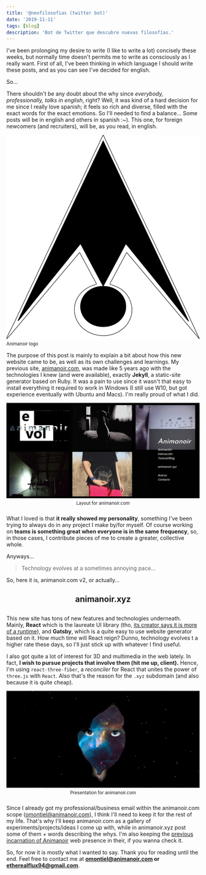 ```yaml
---
title: '@neofilosofias (twitter bot)'
date: '2019-11-11'
tags: [blog]
description: 'Bot de Twitter que descubre nuevas filosofías.'
---
```


I've been prolonging my desire to write (I like to write a lot) concisely these weeks, but normally time doesn't permits me to write as consciously as I really want. First of all, I've been thinking in which language I should write these posts, and as you can see I've decided for english.

So...

There shouldn't be any doubt about the why since _everybody, professionally, talks in english_, right? Well, it was kind of a hard decision for me since I really love spanish; it feels so rich and diverse, filled with the exact words for the exact emotions. So I'll needed to find a balance... Some posts will be in english and others in spanish :~). This one, for foreign newcomers (and recruiters), will be, as you read, in english.

<div class="div__center">
  <img class="post__img" src="logo-animanoir.svg" alt="Animanoir Óscar A. Montiel" />
  <small>Animanoir logo</small>
</div>

The purpose of this post is mainly to explain a bit about how this new website came to be, as well as its own challenges and learnings. My previous site, [animanoir.com](https://animanoir.com), was made like 5 years ago with the technologies I knew (and were available), exactly **Jekyll**, a static-site generator based on Ruby. It was a pain to use since it wasn't that easy to install everything it required to work in Windows (I still use W10, but got experience eventually with Ubuntu and Macs). I'm really proud of what I did.

<div style="margin-bottom: 1.5rem;">
  <img class="post__img" src="anim1.jpg" alt="Animanoir Óscar A. Montiel" />
  <center><small>Layout for animanoir.com</small></center>
</div>

What I loved is that **it really showed my personality**, something I've been trying to always do in any project I make by/for myself. Of course working on **teams is something great when everyone is in the same frequency**, so, in those cases, I contribute pieces of me to create a greater, collective whole.

Anyways...

> Technology evolves at a sometimes annoying pace...

So, here it is, animanoir.com v2, or actually...

<center><h2 style="margin-bottom: 1.5rem;">animanoir.xyz<h2></center>

This new site has tons of new features and technologies underneath. Mainly, **React** which is the laureate UI library (tho, [its creator says it is more of a runtime](https://overreacted.io/react-as-a-ui-runtime/)), and **Gatsby**, which is a quite easy to use website generator based on it. How much time will React reign? Dunno, technology evolves t a higher rate these days, so I'll just stick up with whatever I find useful.

I also got quite a lot of interest for 3D and multimedia in the web lately. In fact, **I wish to pursue projects that involve them (hit me up, client).** Hence, I'm using `react-three-fiber`, a _reconciler_ for React that unites the power of `three.js` with `React`. Also that's the reason for the `.xyz` subdomain (and also because it is quite cheap).

<div style="margin-bottom: 1.5rem;">
  <a href="https://animanoir.com">
  <img class="post__img" src="anim2.jpg" alt="Animanoir Óscar A. Montiel" />
  </a>
  <center><small>Presentation for animanoir.com</small></center>
</div>

Since I already got my professional/business email within the animanoir.com scope (omontiel@animanoir.com), I think I'll need to keep it for the rest of my life. That's why I'll keep animanoir.com as a gallery of experiments/projects/ideas I come up with, while in animanoir.xyz post some of them + words describing the whys. I'm also keeping the [previous incarnation of Animanoir](https://animanoir.com/webAntigua/limbo.html) web presence in their, if you wanna check it.

So, for now it is mostly what I wanted to say. Thank you for reading until the end. Feel free to contact me at **omontiel@animanoir.com or etherealflux94@gmail.com**.
